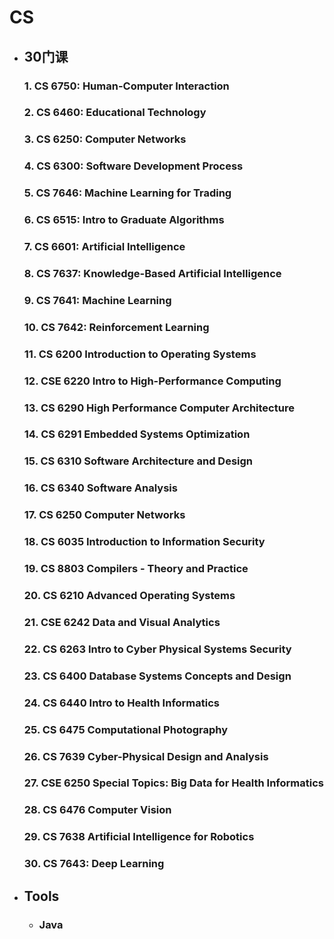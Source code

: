 # CS
* ## 30门课
    ### **1. CS 6750: Human-Computer Interaction**
    ### **2. CS 6460: Educational Technology**
    ### **3. CS 6250: Computer Networks**
    ### **4. CS 6300: Software Development Process**
    ### **5. CS 7646: Machine Learning for Trading**
    ### **6. CS 6515: Intro to Graduate Algorithms**
    ### **7. CS 6601: Artificial Intelligence**
    ### **8. CS 7637: Knowledge-Based Artificial Intelligence**
    ### **9. CS 7641: Machine Learning**
    ### **10. CS 7642: Reinforcement Learning**
    ### 11. CS 6200 Introduction to Operating Systems
    ### 12. CSE 6220 Intro to High-Performance Computing
    ### 13. CS 6290 High Performance Computer Architecture
    ### 14. CS 6291 Embedded Systems Optimization 
    ### 15. CS 6310 Software Architecture and Design
    ### 16. CS 6340 Software Analysis
    ### 17. CS 6250 Computer Networks
    ### 18. CS 6035 Introduction to Information Security
    ### 19. CS 8803 Compilers - Theory and Practice
    ### 20. CS 6210 Advanced Operating Systems
    ### 21. CSE 6242 Data and Visual Analytics
    ### 22. CS 6263 Intro to Cyber Physical Systems Security
    ### 23. CS 6400 Database Systems Concepts and Design
    ### 24. CS 6440 Intro to Health Informatics
    ### 25. CS 6475 Computational Photography
    ### 26. CS 7639 Cyber-Physical Design and Analysis
    ### 27. CSE 6250 Special Topics: Big Data for Health Informatics
    ### 28. CS 6476 Computer Vision
    ### 29. CS 7638 Artificial Intelligence for Robotics
    ### 30. CS 7643: Deep Learning
    
* ## Tools
    * ### Java
